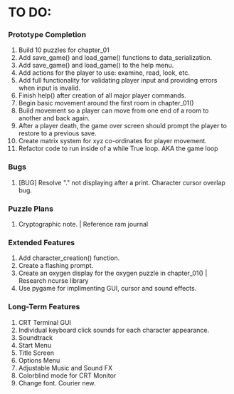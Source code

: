# TO DO:

### Prototype Completion
1. Build 10 puzzles for chapter_01
2. Add save_game() and load_game() functions to data_serialization.
3. Add save_game() and load_game() to the help menu.
4. Add actions for the player to use: examine, read, look, etc.
5. Add full functionality for validating player input and providing errors when input is invalid.
6. Finish help() after creation of all major player commands.
7. Begin basic movement around the first room in chapter_01()
8. Build movement so a player can move from one end of a room to another and back again.
9. After a player death, the game over screen should prompt the player to restore to a previous save.
10. Create matrix system for xyz co-ordinates for player movement.
11. Refactor code to run inside of a while True loop. AKA the game loop

### Bugs
1. [BUG] Resolve "." not displaying after a print. Character cursor overlap bug.

### Puzzle Plans
1. Cryptographic note. | Reference ram journal

### Extended Features
1. Add character_creation() function.
2. Create a flashing prompt.
3. Create an oxygen display for the oxygen puzzle in chapter_01() | Research ncurse library
4. Use pygame for implimenting GUI, cursor and sound effects.

### Long-Term Features
1. CRT Terminal GUI
2. Individual keyboard click sounds for each character appearance.
3. Soundtrack
4. Start Menu
5. Title Screen
6. Options Menu
7. Adjustable Music and Sound FX
8. Colorblind mode for CRT Monitor
9. Change font. Courier new.